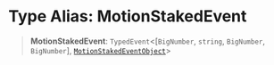 # Type Alias: MotionStakedEvent

> **MotionStakedEvent**: `TypedEvent`\<\[`BigNumber`, `string`, `BigNumber`, `BigNumber`\], [`MotionStakedEventObject`](../interfaces/MotionStakedEventObject.md)\>
